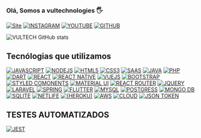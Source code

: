 
### Olá, Somos a vultechnologies 🖐️

[![Site](https://img.shields.io/badge/VULTECHNOLOGIES-E34F26?style=for-the-badge&logo=html5&logoColor=white)](https://l.instagram.com/?u=http%3A%2F%2Fvultechnologies.com.br%2F&e=ATNSIb-JG8bUwlbyEMI0P1qkEyWYPlQSeTyKm7pI49CY1KUF0B0v3WtU8zSSHyF8CnWHz6KBImnLH5WDWugX3g&s=1)
[![INSTAGRAM](https://img.shields.io/badge/Instagram-E4405F?style=for-the-badge&logo=instagram&logoColor=white)](https://www.instagram.com/vultechnologies/)
[![YOUTUBE](https://img.shields.io/badge/YouTube-FF0000?style=for-the-badge&logo=youtube&logoColor=white)](#)
[![GITHUB](	https://img.shields.io/badge/GitHub-100000?style=for-the-badge&logo=github&logoColor=white)](https://github.com/vultechnologies)

![VULTECH GitHub stats](https://github-readme-stats.vercel.app/api?username=vultechnologies&show_icons=true&theme=radical)

## Tecnólogias que utilizamos

[![JAVASCRIPT](https://img.shields.io/badge/JavaScript-F7DF1E?style=for-the-badge&logo=javascript&logoColor=black)]()
[![NODEJS](https://img.shields.io/badge/Node.js-43853D?style=for-the-badge&logo=node.js&logoColor=white)]()
[![HTML5](https://img.shields.io/badge/HTML5-E34F26?style=for-the-badge&logo=html5&logoColor=white)]()
[![CSS3](https://img.shields.io/badge/CSS3-1572B6?style=for-the-badge&logo=css3&logoColor=white)]()
[![SAAS](https://img.shields.io/badge/Sass-CC6699?style=for-the-badge&logo=sass&logoColor=white)]()
[![JAVA](https://img.shields.io/badge/Java-ED8B00?style=for-the-badge&logo=java&logoColor=white)]()
[![PHP](https://img.shields.io/badge/PHP-777BB4?style=for-the-badge&logo=php&logoColor=white)]()
[![DART](https://img.shields.io/badge/Dart-0175C2?style=for-the-badge&logo=dart&logoColor=white)]()
[![REACT](https://img.shields.io/badge/React-20232A?style=for-the-badge&logo=react&logoColor=61DAFB)]()
[![REACT NATIVE](https://img.shields.io/badge/React_Native-20232A?style=for-the-badge&logo=react&logoColor=61DAFB)]()
[![VUEJS](https://img.shields.io/badge/Vue.js-35495E?style=for-the-badge&logo=vue.js&logoColor=4FC08D)]()
[![BOOTSTRAP](https://img.shields.io/badge/Bootstrap-563D7C?style=for-the-badge&logo=bootstrap&logoColor=white)]()
[![STYLED COMONENTS](https://img.shields.io/badge/styled--components-DB7093?style=for-the-badge&logo=styled-components&logoColor=white)]()
[![MATERIAL UI](https://img.shields.io/badge/Material--UI-0081CB?style=for-the-badge&logo=material-ui&logoColor=white)]()
[![REACT ROUTER](https://img.shields.io/badge/React_Router-CA4245?style=for-the-badge&logo=react-router&logoColor=white)]()
[![JQUERY](https://img.shields.io/badge/jQuery-0769AD?style=for-the-badge&logo=jquery&logoColor=white)]()
[![LARAVEL](https://img.shields.io/badge/Laravel-FF2D20?style=for-the-badge&logo=laravel&logoColor=white)]()
[![SPRING](https://img.shields.io/badge/Spring-6DB33F?style=for-the-badge&logo=spring&logoColor=white)]()
[![FLUTTER](https://img.shields.io/badge/Flutter-02569B?style=for-the-badge&logo=flutter&logoColor=white)]()
[![MYSQL](https://img.shields.io/badge/MySQL-00000F?style=for-the-badge&logo=mysql&logoColor=white)]()
[![POSTGRESS](https://img.shields.io/badge/PostgreSQL-316192?style=for-the-badge&logo=postgresql&logoColor=white)]()
[![MONGO DB](https://img.shields.io/badge/MongoDB-4EA94B?style=for-the-badge&logo=mongodb&logoColor=white)]()
[![SQLITE](https://img.shields.io/badge/SQLite-07405E?style=for-the-badge&logo=sqlite&logoColor=white)]()
[![NETLIFE](https://img.shields.io/badge/Netlify-00C7B7?style=for-the-badge&logo=netlify&logoColor=white)]()
[![(HEROKU)](https://img.shields.io/badge/Heroku-430098?style=for-the-badge&logo=heroku&logoColor=white)]()
[![AWS](https://img.shields.io/badge/Amazon_AWS-232F3E?style=for-the-badge&logo=amazon-aws&logoColor=white)]()
[![CLOUD](https://img.shields.io/badge/Google_Cloud-4285F4?style=for-the-badge&logo=google-cloud&logoColor=white)]()
[![JSON TOKEN](https://img.shields.io/badge/json%20web%20tokens-323330?style=for-the-badge&logo=json-web-tokens&logoColor=pink)]()

## TESTES AUTOMATIZADOS
[![JEST](https://img.shields.io/badge/Jest-323330?style=for-the-badge&logo=Jest&logoColor=white)]()
